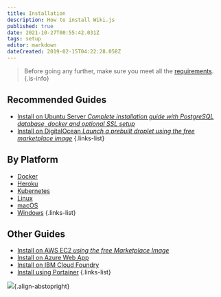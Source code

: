 ```yaml
---
title: Installation
description: How to install Wiki.js
published: true
date: 2021-10-27T00:55:42.031Z
tags: setup
editor: markdown
dateCreated: 2019-02-15T04:22:28.058Z
---
```


> Before going any further, make sure you meet all the [requirements](/install/requirements).
{.is-info}

## Recommended Guides
- [Install on Ubuntu Server *Complete installation guide with PostgreSQL database, docker and optional SSL setup*](/install/ubuntu)
- [Install on DigitalOcean *Launch a prebuilt droplet using the free marketplace image*](/install/digitalocean)
{.links-list}

## By Platform
- [Docker](/install/docker)
- [Heroku](/install/heroku)
- [Kubernetes](/install/kubernetes)
- [Linux](/install/linux)
- [macOS](/install/macos)
- [Windows](/install/windows)
{.links-list}

## Other Guides
- [Install on AWS EC2 *using the free Marketplace Image*](/install/aws)
- [Install on Azure Web App](/install/azurewebapp)
- [Install on IBM Cloud Foundry](https://github.com/Requarks/wiki-ibm-cloud-foundry)
- [Install using Portainer](/install/portainer)
{.links-list}

![](https://a.icons8.com/ajlQdsfa/FZhYWV/svg.svg){.align-abstopright}